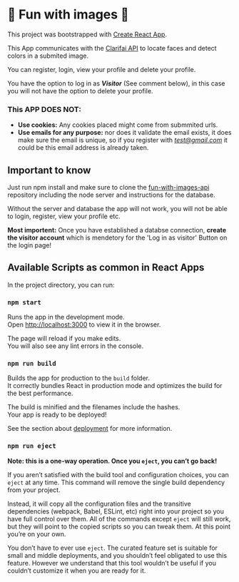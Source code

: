 # 🥳 Fun with images 🥳

This project was bootstrapped with [Create React App](https://github.com/facebook/create-react-app).

This App communicates with the [Clarifai API](https://www.clarifai.com/) to locate faces and detect colors in a submited image.

You can register, login, view your profile and delete your profile.

You have the option to log in as ***Visitor*** (See comment below), in this case you will not have the option to delete your profile.

### This APP DOES NOT:

- **Use cookies:** Any cookies placed might come from submmited urls.
- **Use emails for any purpose:** nor does it validate the email exists, it does make sure the email is unique, so if you register with *test@gmail.com* it could be this email address is already taken.

## Important to know
Just run npm install and make sure to clone the [fun-with-images-api](https://github.com/TomKiWorld/fun-with-images-api) repository including the node server and instructions for the database.

Without the server and database the app will not work, you will not be able to login, register, view your profile etc.

**Most importent:** Once you have established a databse connection, **create the visitor account** which is mendetory for the 'Log in as visitor' Button on the login page!

## Available Scripts as common in React Apps

In the project directory, you can run:

### `npm start`

Runs the app in the development mode.<br />
Open [http://localhost:3000](http://localhost:3000) to view it in the browser.

The page will reload if you make edits.<br />
You will also see any lint errors in the console.

### `npm run build`

Builds the app for production to the `build` folder.<br />
It correctly bundles React in production mode and optimizes the build for the best performance.

The build is minified and the filenames include the hashes.<br />
Your app is ready to be deployed!

See the section about [deployment](https://facebook.github.io/create-react-app/docs/deployment) for more information.

### `npm run eject`

**Note: this is a one-way operation. Once you `eject`, you can’t go back!**

If you aren’t satisfied with the build tool and configuration choices, you can `eject` at any time. This command will remove the single build dependency from your project.

Instead, it will copy all the configuration files and the transitive dependencies (webpack, Babel, ESLint, etc) right into your project so you have full control over them. All of the commands except `eject` will still work, but they will point to the copied scripts so you can tweak them. At this point you’re on your own.

You don’t have to ever use `eject`. The curated feature set is suitable for small and middle deployments, and you shouldn’t feel obligated to use this feature. However we understand that this tool wouldn’t be useful if you couldn’t customize it when you are ready for it.

